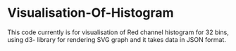 # Visualisation-Of-Histogram

This code currently is for visualisation of Red channel histogram for 32 bins, using d3- library for rendering SVG graph and it takes data in JSON format. 
